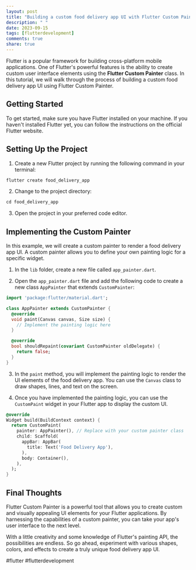 ```yaml
---
layout: post
title: "Building a custom food delivery app UI with Flutter Custom Painter"
description: " "
date: 2023-09-15
tags: [flutterdevelopment]
comments: true
share: true
---
```


Flutter is a popular framework for building cross-platform mobile applications. One of Flutter's powerful features is the ability to create custom user interface elements using the **Flutter Custom Painter** class. In this tutorial, we will walk through the process of building a custom food delivery app UI using Flutter Custom Painter.

## Getting Started

To get started, make sure you have Flutter installed on your machine. If you haven't installed Flutter yet, you can follow the instructions on the official Flutter website.

## Setting Up the Project

1. Create a new Flutter project by running the following command in your terminal:

```dart
flutter create food_delivery_app
```

2. Change to the project directory:

```dart
cd food_delivery_app
```

3. Open the project in your preferred code editor.

## Implementing the Custom Painter

In this example, we will create a custom painter to render a food delivery app UI. A custom painter allows you to define your own painting logic for a specific widget.

1. In the `lib` folder, create a new file called `app_painter.dart`.

2. Open the `app_painter.dart` file and add the following code to create a new class `AppPainter` that extends `CustomPainter`:

```dart
import 'package:flutter/material.dart';

class AppPainter extends CustomPainter {
  @override
  void paint(Canvas canvas, Size size) {
    // Implement the painting logic here
  }

  @override
  bool shouldRepaint(covariant CustomPainter oldDelegate) {
    return false;
  }
}
```

3. In the `paint` method, you will implement the painting logic to render the UI elements of the food delivery app. You can use the `Canvas` class to draw shapes, lines, and text on the screen.

4. Once you have implemented the painting logic, you can use the `CustomPaint` widget in your Flutter app to display the custom UI.

```dart
@override
Widget build(BuildContext context) {
  return CustomPaint(
    painter: AppPainter(), // Replace with your custom painter class
    child: Scaffold(
      appBar: AppBar(
        title: Text('Food Delivery App'),
      ),
      body: Container(),
    ),
  );
}
```

## Final Thoughts

Flutter Custom Painter is a powerful tool that allows you to create custom and visually appealing UI elements for your Flutter applications. By harnessing the capabilities of a custom painter, you can take your app's user interface to the next level.

With a little creativity and some knowledge of Flutter's painting API, the possibilities are endless. So go ahead, experiment with various shapes, colors, and effects to create a truly unique food delivery app UI.

#flutter #flutterdevelopment